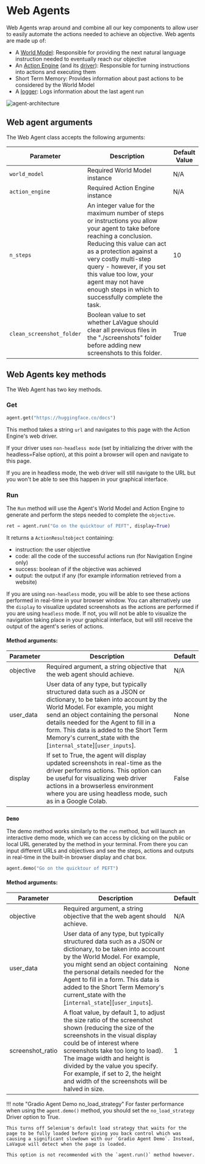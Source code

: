 # Web Agents

Web Agents wrap around and combine all our key components to allow user to easily automate the actions needed to achieve an objective. Web agents are made up of:

- A [World Model](./world-model.md): Responsible for providing the next natural language instruction needed to eventually reach our objective
- An [Action Engine](./action-engine.md) (and its [driver](./browser-drivers.md)): Responsible for turning instructions into actions and executing them
- Short Term Memory: Provides information about past actions to be considered by the World Model
- A [logger](./local-log.md): Logs information about the last agent run

![agent-architecture](../../assets/web-agent-architecture.png)

## Web agent arguments

The Web Agent class accepts the following arguments:

| Parameter                | Description                                                                                                                                                                                                                                  | Default Value |
|--------------------------|----------------------------------------------------------------------------------------------------------------------------------------------------------------------------------------------------------------------------------------------|---------------|
| `world_model`            | Required World Model instance                                                                                                                                                                                                               | N/A           |
| `action_engine`          | Required Action Engine instance                                                                                                                                                                                                             | N/A           |
| `n_steps`                | An integer value for the maximum number of steps or instructions you allow your agent to take before reaching a conclusion. Reducing this value can act as a protection against a very costly multi-step query - however, if you set this value too low, your agent may not have enough steps in which to successfully complete the task. | 10            |
| `clean_screenshot_folder`| Boolean value to set whether LaVague should clear all previous files in the "./screenshots" folder before adding new screenshots to this folder.                                                                                              | True          |

## Web Agents key methods

The Web Agent has two key methods.

### Get

```py
agent.get("https://huggingface.co/docs")
```

This method takes a string `url` and navigates to this page with the Action Engine's web driver.

If your driver uses `non-headless mode` (set by initializing the driver with the headless=False option), at this point a browser will open and navigate to this page.

If you are in headless mode, the web driver will still navigate to the URL but you won't be able to see this happen in your graphical interface.

### Run

The `Run` method will use the Agent's World Model and Action Engine to generate and perform the steps needed to complete the `objective`. 

```py
ret = agent.run("Go on the quicktour of PEFT", display=True)
```
It returns a `ActionResultobject` containing: 

- instruction: the user objective
- code: all the code of the successful actions run (for Navigation Engine only)
- success: boolean of if the objective was achieved
- output: the output if any (for example information retrieved from a website)

If you are using `non-headless` mode, you will be able to see these actions performed in real-time in your browser window. You can alternatively use the `display` to visualize updated screenshots as the actions are performed if you are using `headless` mode. If not, you will not be able to visualize the navigation taking place in your graphical interface, but will still receive the output of the agent's series of actions.

#### Method arguments:

| Parameter   | Description                                                                                                                                                                                                           | Default |
|-------------|-----------------------------------------------------------------------------------------------------------------------------------------------------------------------------------------------------------------------|---------|
| objective   | Required argument, a string objective that the web agent should achieve.                                                                                                                                              | N/A     |
| user_data   | User data of any type, but typically structured data such as a JSON or dictionary, to be taken into account by the World Model. For example, you might send an object containing the personal details needed for the Agent to fill in a form. This data is added to the Short Term Memory's current_state with the [`internal_state`][`user_inputs`]. | None    |
| display     | If set to True, the agent will display updated screenshots in real-time as the driver performs actions. This option can be useful for visualizing web driver actions in a browserless environment where you are using headless mode, such as in a Google Colab. | False   |

### `Demo`

The demo method works similarly to the `run` method, but will launch an interactive demo mode, which we can access by clicking on the public or local URL generated by the method in your terminal. From there you can input different URLs and objectives and see the steps, actions and outputs in real-time in the built-in browser display and chat box.

```py
agent.demo("Go on the quicktour of PEFT")
```

#### Method arguments:


| Parameter         | Description                                                                                                                                                                                                                                                                                                                                                   | Default |
|-------------------|---------------------------------------------------------------------------------------------------------------------------------------------------------------------------------------------------------------------------------------------------------------------------------------------------------------------------------------------------------------|---------|
| objective         | Required argument, a string objective that the web agent should achieve.                                                                                                                                                                                                                                                                                      | N/A     |
| user_data         | User data of any type, but typically structured data such as a JSON or dictionary, to be taken into account by the World Model. For example, you might send an object containing the personal details needed for the Agent to fill in a form. This data is added to the Short Term Memory's current_state with the [`internal_state`][`user_inputs`].             | None    |
| screenshot_ratio  | A float value, by default 1, to adjust the size ratio of the screenshot shown (reducing the size of the screenshots in the visual display could be of interest where screenshots take too long to load). The image width and height is divided by the value you specify. For example, if set to 2, the height and width of the screenshots will be halved in size. | 1       |

!!! note "Gradio Agent Demo no_load_strategy"
    For faster performance when using the `agent.demo()` method, you should set the `no_load_strategy` Driver option to True.

    This turns off Selenium's default load strategy that waits for the page to be fully loaded before giving you back control which was causing a significant slowdown with our `Gradio Agent Demo`. Instead, LaVague will detect when the page is loaded.

    This option is not recommended with the `agent.run()` method however.
